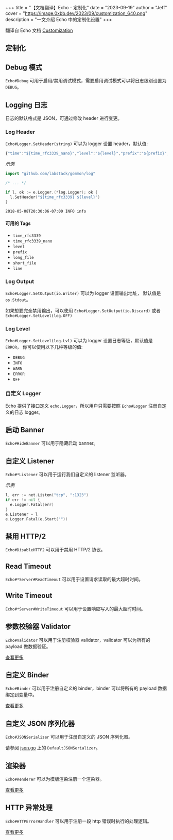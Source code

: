 +++
title = "【文档翻译】Echo - 定制化"
date = "2023-09-19"
author = "Jeff"
cover = "https://image.0xbb.dev/2023/09/customization_640.png"
description = "一文介绍 Echo 中的定制化设置"
+++

翻译自 Echo 文档 [Customization](https://echo.labstack.com/docs/customization)

## 定制化

## Debug 模式

`Echo#Debug` 可用于启用/禁用调试模式，需要启用调试模式可以将日志级别设置为 `DEBUG`。

## Logging 日志

日志的默认格式是 JSON，可通过修改 header 进行变更。

### Log Header

`Echo#Logger.SetHeader(string)` 可以为 logger 设置 header，默认值:

```js
{"time":"${time_rfc3339_nano}","level":"${level}","prefix":"${prefix}","file":"${short_file}","line":"${line}"}
```

*示例*

```go
import "github.com/labstack/gommon/log"

/* ... */

if l, ok := e.Logger.(*log.Logger); ok {
  l.SetHeader("${time_rfc3339} ${level}")
}
```

```sh
2018-05-08T20:30:06-07:00 INFO info
```

#### 可用的 Tags

- `time_rfc3339`
- `time_rfc3339_nano`
- `level`
- `prefix`
- `long_file`
- `short_file`
- `line`

### Log Output

`Echo#Logger.SetOutput(io.Writer)` 可以为 logger 设置输出地址， 默认值是 `os.Stdout`。

如果想要完全禁用输出，可以使用 `Echo#Logger.SetOutput(io.Discard)` 或者 `Echo#Logger.SetLevel(log.OFF)`

### Log Level

`Echo#Logger.SetLevel(log.Lvl)` 可以为 logger 设置日志等级，默认值是 `ERROR`， 你可以使用以下几种等级的值:

- `DEBUG`
- `INFO`
- `WARN`
- `ERROR`
- `OFF`

### 自定义 Logger

Echo 提供了接口定义 `echo.Logger`，所以用户只需要按照 `Echo#Logger` 注册自定义的日志 logger。

## 启动 Banner

`Echo#HideBanner` 可以用于隐藏启动 banner。

## 自定义 Listener

`Echo#*Listener` 可以用于运行我们自定义的 listener 监听器。

*示例*

```go
l, err := net.Listen("tcp", ":1323")
if err != nil {
  e.Logger.Fatal(err)
}
e.Listener = l
e.Logger.Fatal(e.Start(""))
```

## 禁用 HTTP/2

`Echo#DisableHTTP2` 可以用于禁用 HTTP/2 协议。

## Read Timeout

`Echo#*Server#ReadTimeout` 可以用于设置请求读取的最大超时时间。

## Write Timeout

`Echo#*Server#WriteTimeout` 可以用于设置响应写入的最大超时时间。

## 参数校验器 Validator

`Echo#Validator` 可以用于注册校验器 validator，validator 可以为所有的 payload 做数据验证。

[查看更多](https://echo.labstack.com/docs/request#validate-data)

## 自定义 Binder

`Echo#Binder` 可以用于注册自定义的 binder，binder 可以将所有的 payload 数据绑定到变量中。

[查看更多](https://echo.labstack.com/docs/request#custom-binder)

## 自定义 JSON 序列化器

`Echo#JSONSerializer` 可以用于注册自定义的 JSON 序列化器。

请参阅 [json.go](https://github.com/labstack/echo/blob/master/json.go) 上的 `DefaultJSONSerializer`。

## 渲染器

`Echo#Renderer` 可以为模版渲染注册一个渲染器。

[查看更多](https://echo.labstack.com/docs/templates)

## HTTP 异常处理

`Echo#HTTPErrorHandler` 可以用于注册一段 http 错误时执行的处理逻辑。

[查看更多](https://echo.labstack.com/docs/error-handling)
